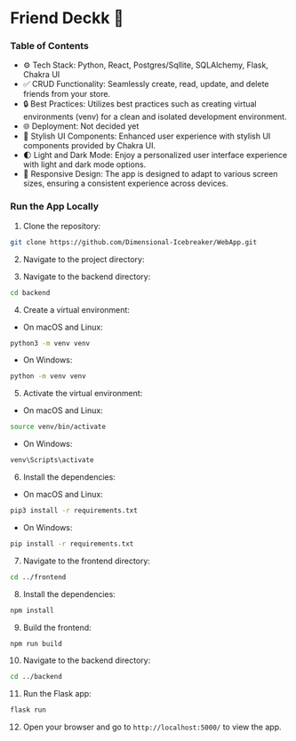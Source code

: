 # Friend Deckk 🚀


### Table of Contents

-   ⚙️ Tech Stack: Python, React, Postgres/Sqllite, SQLAlchemy, Flask, Chakra UI
-   ✅ CRUD Functionality: Seamlessly create, read, update, and delete friends from your store.
-   🔒 Best Practices: Utilizes best practices such as creating virtual environments (venv) for a clean and isolated development environment.
-   🌐 Deployment: Not decided yet
-   🎨 Stylish UI Components: Enhanced user experience with stylish UI components provided by Chakra UI.
-   🌓 Light and Dark Mode: Enjoy a personalized user interface experience with light and dark mode options.
-   📱 Responsive Design: The app is designed to adapt to various screen sizes, ensuring a consistent experience across devices.

### Run the App Locally

1. Clone the repository:

```bash
git clone https://github.com/Dimensional-Icebreaker/WebApp.git
```

2. Navigate to the project directory:


3. Navigate to the backend directory:

```bash
cd backend
```

4. Create a virtual environment:

-   On macOS and Linux:

```bash
python3 -m venv venv
```

-   On Windows:

```bash
python -m venv venv
```

5. Activate the virtual environment:

-   On macOS and Linux:

```bash
source venv/bin/activate
```

-   On Windows:

```bash
venv\Scripts\activate
```

6. Install the dependencies:

-   On macOS and Linux:

```bash
pip3 install -r requirements.txt
```

-   On Windows:

```bash
pip install -r requirements.txt
```

7. Navigate to the frontend directory:

```bash
cd ../frontend
```

8. Install the dependencies:

```bash
npm install
```

9. Build the frontend:

```bash
npm run build
```

10. Navigate to the backend directory:

```bash
cd ../backend
```

11. Run the Flask app:

```bash
flask run
```

12. Open your browser and go to `http://localhost:5000/` to view the app.


